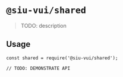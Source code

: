 # `@siu-vui/shared`

> TODO: description

## Usage

```
const shared = require('@siu-vui/shared');

// TODO: DEMONSTRATE API
```
